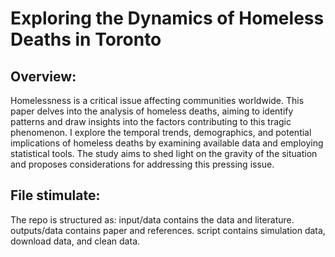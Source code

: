 # Exploring the Dynamics of Homeless Deaths in Toronto
## Overview:
Homelessness is a critical issue affecting communities worldwide. This paper delves into the analysis of homeless deaths, aiming to identify patterns and draw insights into the factors contributing to this tragic phenomenon. I explore the temporal trends, demographics, and potential implications of homeless deaths by examining available data and employing statistical tools. The study aims to shed light on the gravity of the situation and proposes considerations for addressing this pressing issue.
## File stimulate:
The repo is structured as:
    input/data contains the data and literature.
    outputs/data contains paper and references.
    script contains simulation data, download data, and clean data.
